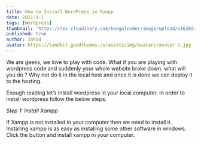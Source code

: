 ```yaml
---
title: How to Install WordPress in Xampp
date: 2021-1-1
tags: [Wordpress]
thumbnail: 'https://res.cloudinary.com/bengalcoder/image/upload/v1626540318/how-to-install-wordpress-in-your-local-computer_hstiom.jpg'
published: true
author: Jahid
avatar: https://landkit.goodthemes.co/assets/img/avatars/avatar-1.jpg
---
```


We are geeks, we love to play with code. What if you are playing with wordpress code and suddenly your whole website brake down. what will you do ? Why not do it in the local host and once it is done we can deploy it to the hosting.

Enough reading let’s Install wordpress in your local computer. In order to install wordpress follow the below steps.

_Step 1: Install Xampp_

If Xampp is not installed in your computer then we need to install it. Installing xampp is as easy as installing some other software in windows. Click the button and install xampp in your computer.
